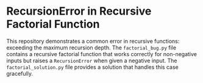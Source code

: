 # RecursionError in Recursive Factorial Function

This repository demonstrates a common error in recursive functions: exceeding the maximum recursion depth.  The `factorial_bug.py` file contains a recursive factorial function that works correctly for non-negative inputs but raises a `RecursionError` when given a negative input.  The `factorial_solution.py` file provides a solution that handles this case gracefully. 